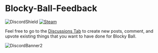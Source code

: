 # Blocky-Ball-Feedback

![DiscordShield](https://discordapp.com/api/guilds/509906076309651467/widget.png?style=shield)
<a href="https://store.steampowered.com/app/1343040/Blocky_Ball/"><img alt="Steam" src="https://img.shields.io/badge/steam-%23000000.svg?style=for-the-badge&logo=steam&logoColor=white"/></a>

Feel free to go to the [Discussions Tab](https://github.com/Lange-Studios/Blocky-Ball-Feedback/discussions) to create new posts, comment, and upvote existing things that you want to have done for Blocky Ball.

![DiscordBanner2](https://discordapp.com/api/guilds/509906076309651467/widget.png?style=banner2)
